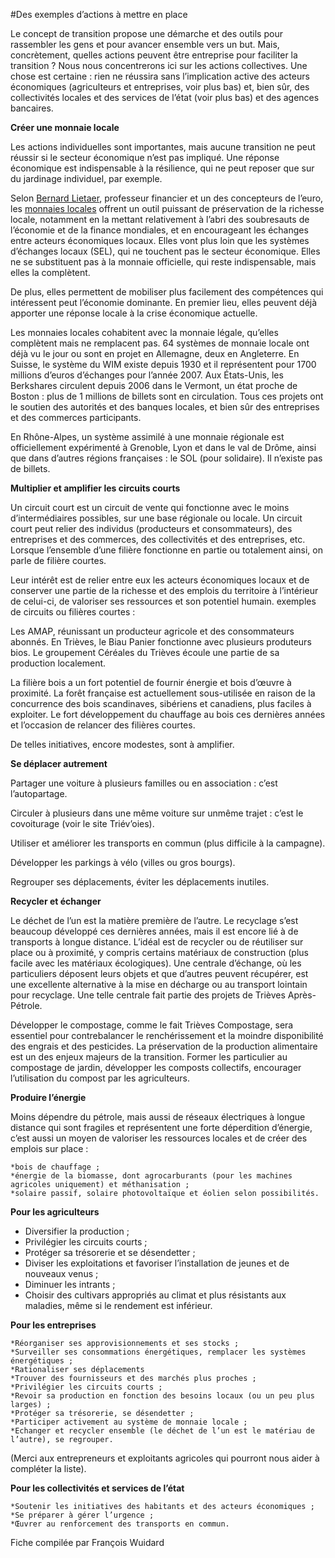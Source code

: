 #Des exemples d’actions à mettre en place

Le concept de transition propose une démarche et des outils pour rassembler les gens et pour avancer ensemble vers un but. Mais, concrètement, quelles actions peuvent être entreprise pour faciliter la transition ? Nous nous concentrerons ici sur les actions collectives. Une chose est certaine : rien ne réussira sans l’implication active des acteurs économiques (agriculteurs et entreprises, voir plus bas) et, bien sûr, des collectivités locales et des services de l’état (voir plus bas) et des agences bancaires.

**Créer une monnaie locale**

Les actions individuelles sont importantes, mais aucune transition ne peut réussir si le secteur économique n’est pas impliqué. Une réponse économique est indispensable à la résilience, qui ne peut reposer que sur du jardinage individuel, par exemple.

Selon [Bernard Lietaer](http://www.lietaer.com/), professeur financier et un des concepteurs de l’euro, les [monnaies locales](http://monnaies.locales.free.fr/index.php?title=Accueil) offrent un outil puissant de préservation de la richesse locale, notamment en la mettant relativement à l’abri des soubresauts de l’économie et de la finance mondiales, et en encourageant les échanges entre acteurs économiques locaux. Elles vont plus loin que les systèmes d’échanges locaux (SEL), qui ne touchent pas le secteur économique. Elles ne se substituent pas à la monnaie officielle, qui reste indispensable, mais elles la complètent.

De plus, elles permettent de mobiliser plus facilement des compétences qui intéressent peut l’économie dominante. En premier lieu, elles peuvent déjà apporter une réponse locale à la crise économique actuelle.

Les monnaies locales cohabitent avec la monnaie légale, qu’elles complètent mais ne remplacent pas. 64 systèmes de monnaie locale ont déjà vu le jour ou sont en projet en Allemagne, deux en Angleterre. En Suisse, le système du WIM existe depuis 1930 et il représentent pour 1700 millions d’euros d’échanges pour l’année 2007. Aux États-Unis, les Berkshares circulent depuis 2006 dans le Vermont, un état proche de Boston : plus de 1 millions de billets sont en circulation. Tous ces projets ont le soutien des autorités et des banques locales, et bien sûr des entreprises et des commerces participants.

En Rhône-Alpes, un système assimilé à une monnaie régionale est officiellement expérimenté à Grenoble, Lyon et dans le val de Drôme, ainsi que dans d’autres régions françaises : le SOL (pour solidaire). Il n’existe pas de billets.

**Multiplier et amplifier les circuits courts**

Un circuit court est un circuit de vente qui fonctionne avec le moins d’intermédiaires possibles, sur une base régionale ou locale. Un circuit court peut relier des individus (producteurs et consommateurs), des entreprises et des commerces, des collectivités et des entreprises, etc. Lorsque l’ensemble d’une filière fonctionne en partie ou totalement ainsi, on parle de filière courtes.

Leur intérêt est de relier entre eux les acteurs économiques locaux et de conserver une partie de la richesse et des emplois du territoire à l’intérieur de celui-ci, de valoriser ses ressources et son potentiel humain.
exemples de circuits ou filières courtes :

Les AMAP, réunissant un producteur agricole et des consommateurs abonnés. En Trièves, le Biau Panier fonctionne avec plusieurs produteurs bios. Le groupement Céréales du Trièves écoule une partie de sa production localement.

La filière bois a un fort potentiel de fournir énergie et bois d’œuvre à proximité. La forêt française est actuellement sous-utilisée en raison de la concurrence des bois scandinaves, sibériens et canadiens, plus faciles à exploiter. Le fort développement du chauffage au bois ces dernières années et l’occasion de relancer des filières courtes.

De telles initiatives, encore modestes, sont à amplifier.

**Se déplacer autrement**

Partager une voiture à plusieurs familles ou en association : c’est l’autopartage.

Circuler à plusieurs dans une même voiture sur unmême trajet : c’est le covoiturage (voir le site Triév’oies).

Utiliser et améliorer les transports en commun (plus difficile à la campagne).

Développer les parkings à vélo (villes ou gros bourgs).

Regrouper ses déplacements, éviter les déplacements inutiles.

**Recycler et échanger**

Le déchet de l’un est la matière première de l’autre. Le recyclage s’est beaucoup développé ces dernières années, mais il est encore lié à de transports à longue distance. L’idéal est de recycler ou de réutiliser sur place ou à proximité, y compris certains matériaux de construction (plus facile avec les matériaux écologiques). Une centrale d’échange, où les particuliers déposent leurs objets et que d’autres peuvent récupérer, est une excellente alternative à la mise en décharge ou au transport lointain pour recyclage. Une telle centrale fait partie des projets de Trièves Après-Pétrole.

Développer le compostage, comme le fait Trièves Compostage, sera essentiel pour contrebalancer le renchérissement et la moindre disponibilité des engrais et des pesticides. La préservation de la production alimentaire est un des enjeux majeurs de la transition. Former les particulier au compostage de jardin, développer les composts collectifs, encourager l’utilisation du compost par les agriculteurs.

**Produire l’énergie**

Moins dépendre du pétrole, mais aussi de réseaux électriques à longue distance qui sont fragiles et représentent une forte déperdition d’énergie, c’est aussi un moyen de valoriser les ressources locales et de créer des emplois sur place :

    *bois de chauffage ;
    *énergie de la biomasse, dont agrocarburants (pour les machines agricoles uniquement) et méthanisation ;
    *solaire passif, solaire photovoltaïque et éolien selon possibilités.

**Pour les agriculteurs**

  * Diversifier la production ;
  * Privilégier les circuits courts ;
  * Protéger sa trésorerie et se désendetter ;
  * Diviser les exploitations et favoriser l’installation de jeunes et de nouveaux venus ;
  * Diminuer les intrants ;
  * Choisir des cultivars appropriés au climat et plus résistants aux maladies, même si le rendement est inférieur.

**Pour les entreprises**

    *Réorganiser ses approvisionnements et ses stocks ;
    *Surveiller ses consommations énergétiques, remplacer les systèmes énergétiques ;
    *Rationaliser ses déplacements
    *Trouver des fournisseurs et des marchés plus proches ;
    *Privilégier les circuits courts ;
    *Revoir sa production en fonction des besoins locaux (ou un peu plus larges) ;
    *Protéger sa trésorerie, se désendetter ;
    *Participer activement au système de monnaie locale ;
    *Echanger et recycler ensemble (le déchet de l’un est le matériau de l’autre), se regrouper.

(Merci aux entrepreneurs et exploitants agricoles qui pourront nous aider à compléter la liste).

**Pour les collectivités et services de l’état**

    *Soutenir les initiatives des habitants et des acteurs économiques ;
    *Se préparer à gérer l’urgence ;
    *Œuvrer au renforcement des transports en commun.

Fiche compilée par François Wuidard
